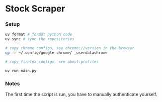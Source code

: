 # Stock Scraper


### Setup

```sh
uv format # format python code
uv sync # sync the repositories

# copy chrome configs, see chrome://version in the browser
cp -r ~/.config/google-chrome/ _userdatachrome

# copy firefox configs, see about:profiles

uv run main.py

```

### Notes

The first time the script is run, you have to manually authenticate yourself.
